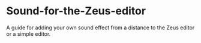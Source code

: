 # Sound-for-the-Zeus-editor
A guide for adding your own sound effect from a distance to the Zeus editor or a simple editor.
